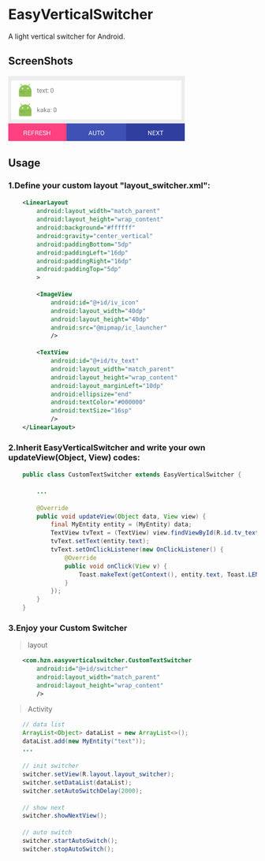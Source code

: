 # EasyVerticalSwitcher
A light vertical switcher for Android.

## ScreenShots
![easyverticalswitcher](https://github.com/huzenan/EasyVerticalSwitcher/blob/master/screenshots/easy%20vertical%20switcher.gif)

## Usage
### 1.Define your custom layout "layout_switcher.xml":
```xml
    <LinearLayout
        android:layout_width="match_parent"
        android:layout_height="wrap_content"
        android:background="#ffffff"
        android:gravity="center_vertical"
        android:paddingBottom="5dp"
        android:paddingLeft="16dp"
        android:paddingRight="16dp"
        android:paddingTop="5dp"
        >

        <ImageView
            android:id="@+id/iv_icon"
            android:layout_width="40dp"
            android:layout_height="40dp"
            android:src="@mipmap/ic_launcher"
            />

        <TextView
            android:id="@+id/tv_text"
            android:layout_width="match_parent"
            android:layout_height="wrap_content"
            android:layout_marginLeft="10dp"
            android:ellipsize="end"
            android:textColor="#000000"
            android:textSize="16sp"
            />
    </LinearLayout>
```
### 2.Inherit EasyVerticalSwitcher and write your own updateView(Object, View) codes:
```java
    public class CustomTextSwitcher extends EasyVerticalSwitcher {

        ...

        @Override
        public void updateView(Object data, View view) {
            final MyEntity entity = (MyEntity) data;
            TextView tvText = (TextView) view.findViewById(R.id.tv_text);
            tvText.setText(entity.text);
            tvText.setOnClickListener(new OnClickListener() {
                @Override
                public void onClick(View v) {
                    Toast.makeText(getContext(), entity.text, Toast.LENGTH_SHORT).show();
                }
            });
        }
    }
```

### 3.Enjoy your Custom Switcher
>layout

```xml
    <com.hzn.easyverticalswitcher.CustomTextSwitcher
        android:id="@+id/switcher"
        android:layout_width="match_parent"
        android:layout_height="wrap_content"
        />
```
>Activity

```java
    // data list
    ArrayList<Object> dataList = new ArrayList<>();
    dataList.add(new MyEntity("text"));
    ...
    
    // init switcher
    switcher.setView(R.layout.layout_switcher);
    switcher.setDataList(dataList);
    switcher.setAutoSwitchDelay(2000);
    
    // show next
    switcher.showNextView();
    
    // auto switch
    switcher.startAutoSwitch();
    switcher.stopAutoSwitch();
```
